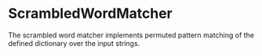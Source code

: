 # ScrambledWordMatcher

The scrambled word matcher implements permuted pattern matching of the defined dictionary over the input strings.
